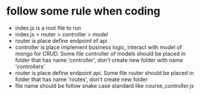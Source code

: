 


# follow some rule when coding
- index.js is a root file to run
- index.js > router > controller > model
- router is place define endpoint of api
- controller is place implement business logic, interact with model of mongo for CRUD. Some file controller of models should be placed in folder that has name 'controller', don't create new folder with name 'controllers'
- router is place define endpoint api. Some file router should be placed in folder that has name 'routes', don't create new folder
- file name should be follow snake case standard like course_controller.js